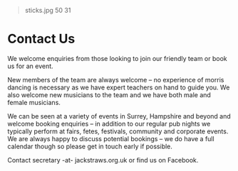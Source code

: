 ---
---
> sticks.jpg 50 31

# Contact Us

We welcome enquiries from those looking to join our friendly team or book us for an event.

New members of the team are always welcome – no experience of morris dancing is necessary as we have expert teachers on hand to guide you. We also welcome new musicians to the team and we have both male and female musicians.

We can be seen at a variety of events in Surrey, Hampshire and beyond and welcome booking enquiries – in addition to our regular pub nights we typically perform at fairs, fetes, festivals, community and corporate events. We are always happy to discuss potential bookings – we do have a full calendar though so please get in touch early if possible.

Contact secretary -at- jackstraws.org.uk or find us on Facebook.